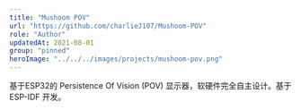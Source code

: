 ```yaml
---
title: "Mushoom POV"
url: "https://github.com/charlieJ107/Mushoom-POV"
role: "Author"
updatedAt: 2021-08-01
group: "pinned"
heroImage: "../../../images/projects/mushoom-pov.png"
---
```


基于ESP32的 Persistence Of Vision (POV) 显示器，软硬件完全自主设计。基于ESP-IDF 开发。